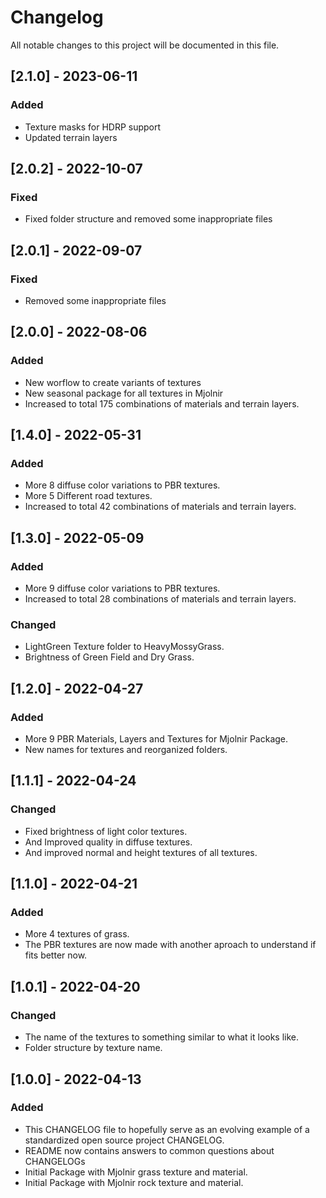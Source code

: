 # Changelog
All notable changes to this project will be documented in this file.

## [2.1.0] - 2023-06-11
### Added
- Texture masks for HDRP support
- Updated terrain layers

## [2.0.2] - 2022-10-07
### Fixed
- Fixed folder structure and removed some inappropriate files

## [2.0.1] - 2022-09-07
### Fixed
- Removed some inappropriate files

## [2.0.0] - 2022-08-06
### Added
- New worflow to create variants of textures
- New seasonal package for all textures in Mjolnir
- Increased to total 175 combinations of materials and terrain layers.

## [1.4.0] - 2022-05-31
### Added
- More 8 diffuse color variations to PBR textures.
- More 5 Different road textures.
- Increased to total 42 combinations of materials and terrain layers.

## [1.3.0] - 2022-05-09
### Added
- More 9 diffuse color variations to PBR textures.
- Increased to total 28 combinations of materials and terrain layers.
### Changed
- LightGreen Texture folder to HeavyMossyGrass.
- Brightness of Green Field and Dry Grass.

## [1.2.0] - 2022-04-27
### Added
- More 9 PBR Materials, Layers and Textures for Mjolnir Package.
- New names for textures and reorganized folders.

## [1.1.1] - 2022-04-24
### Changed
- Fixed brightness of light color textures.
- And Improved quality in diffuse textures.
- And improved normal and height textures of all textures.

## [1.1.0] - 2022-04-21
### Added
- More 4 textures of grass.
- The PBR textures are now made with another aproach to understand if fits better now.

## [1.0.1] - 2022-04-20
### Changed
- The name of the textures to something similar to what it looks like.
- Folder structure by texture name.

## [1.0.0] - 2022-04-13
### Added
- This CHANGELOG file to hopefully serve as an evolving example of a
  standardized open source project CHANGELOG.
- README now contains answers to common questions about CHANGELOGs
- Initial Package with Mjolnir grass texture and material.
- Initial Package with Mjolnir rock texture and material.
